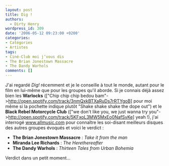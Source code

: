 ```yaml
---
layout: post
title: Dig !
authors:
  - Dirty Henry
wordpress_id: 309
date: '2006-05-12 09:23:00 +0200'
categories:
- Catégories
- Artistes
tags:
- Ciné-Club moi j’vous dis
- The Brian Jonestown Massacre
- The Dandy Warhols
comments: []
---
```

J'ai regardé *Dig!* récemment et je le conseille à tout le monde, autant pour le film en lui-même que pour les groupes qu'il aborde. Si je connais déjà assez bien les __Warlocks__ (["Chip chip chip bedou bam"->http://open.spotify.com/track/3nmQxkBTXaRuDs7rRTYgoB] pour moi même si la pochette indique plutôt "Shake shake shake the dope out") et le __Black Rebel Motorcycle Club__ (["we don't like you, we just wanna try you"->http://open.spotify.com/track/5KFxoL3MW5MxEo0NafSvKe] yeah !), j'ai interrogé www.allmusic.com pour connaître les soi-disant meilleurs disques des autres groupes évoqués et voici le verdict :

- __The Brian Jonestown Massacre__ : *Take it from the man*
- __Miranda Lee Richards__ : *The Herethereafter*
- __The Dandy Warhols__ : *Thirteen Tales from Urban Bohemia*

Verdict dans un petit moment...
